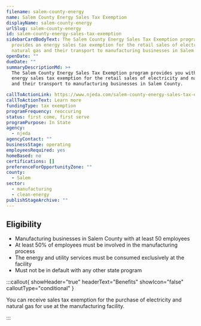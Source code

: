 ```yaml
---
filename: salem-county-energy
name: Salem County Energy Sales Tax Exemption
displayName: salem-county-energy
urlSlug: salem-county-energy
id: salem-county-energy-sales-tax-exemption
sidebarCardBodyText: The Salem County Energy Sales Tax Exemption program
  provides an energy sales tax exemption for the retail sales of electricity and
  natural gas and their transport to manufacturing businesses in Salem County.
openDate: ""
dueDate: ""
summaryDescriptionMd: >+
  The Salem County Energy Sales Tax Exemption program provides you with an
  energy sales tax exemption for the retail sales of electricity and natural gas
  and their transport to manufacturing businesses in Salem County.

callToActionLink: https://www.njeda.com/salem-county-energy-sales-tax-exemption/
callToActionText: Learn more
fundingType: tax exemption
programFrequency: reoccuring
status: first come, first serve
programPurpose: In State
agency:
  - njeda
agencyContact: ""
businessStage: operating
employeesRequired: yes
homeBased: no
certifications: []
preferenceForOpportunityZone: ""
county:
  - Salem
sector:
  - manufacturing
  - clean-energy
publishStageArchive: ""
---
```

## Eligibility

* Manufacturing businesses in Salem County with at least 50 employees
* At least 50% of employees must be involved in the manufacturing process
* The energy and utility services must be consumed exclusively at the facility
* Must not be in default with any other state program

:::callout{ showHeader="true" headerText="Benefits" showIcon="false" calloutType="conditional" }

You can receive sales tax exemption for the purchase of electricity and natural gas for use at the manufacturing facility.

:::